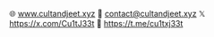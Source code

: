 🌐 www.cultandjeet.xyz 
📧 contact@cultandjeet.xyz 
𝕏 https://x.com/Cu1tJ33t
📱 https://t.me/cu1txj33t

